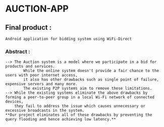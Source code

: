 # AUCTION-APP

## Final product :
    Android application for bidding system using WiFi-Direct
    
### Abstract :
    --> The Auction system is a model where we participate in a bid for products and services. 
            While the online system doesn't provide a fair chance to the users with poor internet access, 
            it also has other drawbacks such as single point of failure, expensive servers and many more.
            The existing P2P systems aim to remove these limitations.
    --> While the existing systems eliminate the above drawbacks by forming a peer-to-peer group in a local Wi-Fi network of connected devices, 
        they fail to address the issue which causes unnecessary or excessive broadcasts in the system. 
    **Our project eliminates all of these drawbacks by preventing the query flooding and hence achieving low latency.**
